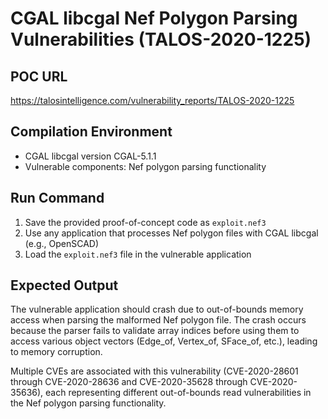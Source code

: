 # CGAL libcgal Nef Polygon Parsing Vulnerabilities (TALOS-2020-1225)

## POC URL
https://talosintelligence.com/vulnerability_reports/TALOS-2020-1225

## Compilation Environment
- CGAL libcgal version CGAL-5.1.1
- Vulnerable components: Nef polygon parsing functionality

## Run Command
1. Save the provided proof-of-concept code as `exploit.nef3`
2. Use any application that processes Nef polygon files with CGAL libcgal (e.g., OpenSCAD)
3. Load the `exploit.nef3` file in the vulnerable application

## Expected Output
The vulnerable application should crash due to out-of-bounds memory access when parsing the malformed Nef polygon file. The crash occurs because the parser fails to validate array indices before using them to access various object vectors (Edge_of, Vertex_of, SFace_of, etc.), leading to memory corruption.

Multiple CVEs are associated with this vulnerability (CVE-2020-28601 through CVE-2020-28636 and CVE-2020-35628 through CVE-2020-35636), each representing different out-of-bounds read vulnerabilities in the Nef polygon parsing functionality.